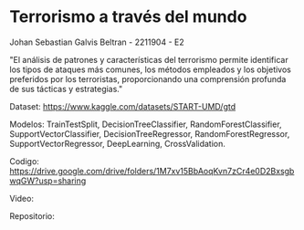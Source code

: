 # Terrorismo a través del mundo
Johan Sebastian Galvis Beltran - 2211904 - E2

"El análisis de patrones y características del terrorismo permite identificar los tipos de ataques más comunes, los métodos empleados y los objetivos preferidos por los terroristas, proporcionando una comprensión profunda de sus tácticas y estrategias."

Dataset: https://www.kaggle.com/datasets/START-UMD/gtd

Modelos: TrainTestSplit, DecisionTreeClassifier, RandomForestClassifier, SupportVectorClassifier, DecisionTreeRegressor, RandomForestRegressor, SupportVectorRegressor, DeepLearning, CrossValidation.

Codigo: https://drive.google.com/drive/folders/1M7xv15BbAoqKvn7zCr4e0D2BxsgbwqGW?usp=sharing

Video:

Repositorio:
